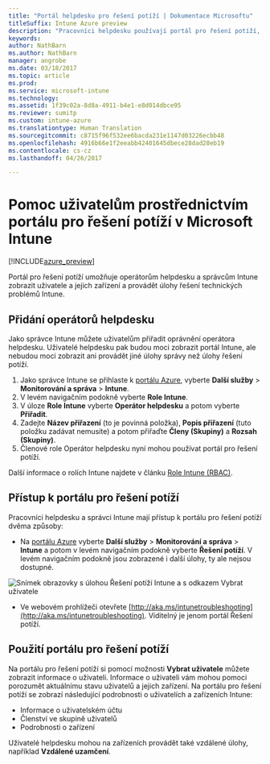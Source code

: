 ```yaml
---
title: "Portál helpdesku pro řešení potíží | Dokumentace Microsoftu"
titleSuffix: Intune Azure preview
description: "Pracovníci helpdesku používají portál pro řešení potíží, aby pomohli uživatelům s řešením technických problémů."
keywords: 
author: NathBarn
ms.author: NathBarn
manager: angrobe
ms.date: 03/18/2017
ms.topic: article
ms.prod: 
ms.service: microsoft-intune
ms.technology: 
ms.assetid: 1f39c02a-8d8a-4911-b4e1-e8d014dbce95
ms.reviewer: sumitp
ms.custom: intune-azure
ms.translationtype: Human Translation
ms.sourcegitcommit: c8715f96f532ee6bacda231e1147d03226ecbb48
ms.openlocfilehash: 4916b66e1f2eeabb42401645dbece28dad28eb19
ms.contentlocale: cs-cz
ms.lasthandoff: 04/26/2017

---
```

# <a name="help-users-with-the-troubleshooting-portal-in-microsoft-intune"></a>Pomoc uživatelům prostřednictvím portálu pro řešení potíží v Microsoft Intune

[!INCLUDE[azure_preview](../includes/azure_preview.md)]

Portál pro řešení potíží umožňuje operátorům helpdesku a správcům Intune zobrazit uživatele a jejich zařízení a provádět úlohy řešení technických problémů Intune.

## <a name="add-help-desk-operators"></a>Přidání operátorů helpdesku
Jako správce Intune můžete uživatelům přiřadit oprávnění operátora helpdesku. Uživatelé helpdesku pak budou moci zobrazit portál Intune, ale nebudou moci zobrazit ani provádět jiné úlohy správy než úlohy řešení potíží.

1. Jako správce Intune se přihlaste k [portálu Azure](https:portal.azure.com), vyberte **Další služby** > **Monitorování a správa** > **Intune**.
2. V levém navigačním podokně vyberte **Role Intune**.
3. V úloze **Role Intune** vyberte **Operátor helpdesku** a potom vyberte **Přiřadit**.
4. Zadejte **Název přiřazení** (to je povinná položka), **Popis přiřazení** (tuto položku zadávat nemusíte) a potom přiřaďte **Členy (Skupiny)** a **Rozsah (Skupiny)**.
5. Členové role Operátor helpdesku nyní mohou používat portál pro řešení potíží.

Další informace o rolích Intune najdete v článku [Role Intune (RBAC)](https://docs.microsoft.com/intune-azure/access-control/role-based-access-control).

## <a name="access-the-troubleshooting-portal"></a>Přístup k portálu pro řešení potíží

Pracovníci helpdesku a správci Intune mají přístup k portálu pro řešení potíží dvěma způsoby:
- Na [portálu Azure](https://portal.azure.com) vyberte **Další služby** > **Monitorování a správa** > **Intune** a potom v levém navigačním podokně vyberte **Řešení potíží**. V levém navigačním podokně jsou zobrazené i další úlohy, ty ale nejsou dostupné.

![Snímek obrazovky s úlohou Řešení potíží Intune a s odkazem Vybrat uživatele](media/help-desk-user.png)
- Ve webovém prohlížeči otevřete [http://aka.ms/intunetroubleshooting](http://aka.ms/intunetroubleshooting). Viditelný je jenom portál Řešení potíží.

## <a name="use-the-troubleshooting-portal"></a>Použití portálu pro řešení potíží

Na portálu pro řešení potíží si pomocí možnosti **Vybrat uživatele** můžete zobrazit informace o uživateli. Informace o uživateli vám mohou pomoci porozumět aktuálnímu stavu uživatelů a jejich zařízení. Na portálu pro řešení potíží se zobrazí následující podrobnosti o uživatelích a zařízeních Intune:
- Informace o uživatelském účtu
- Členství ve skupině uživatelů
- Podrobnosti o zařízení

Uživatelé helpdesku mohou na zařízeních provádět také vzdálené úlohy, například **Vzdálené uzamčení**.

